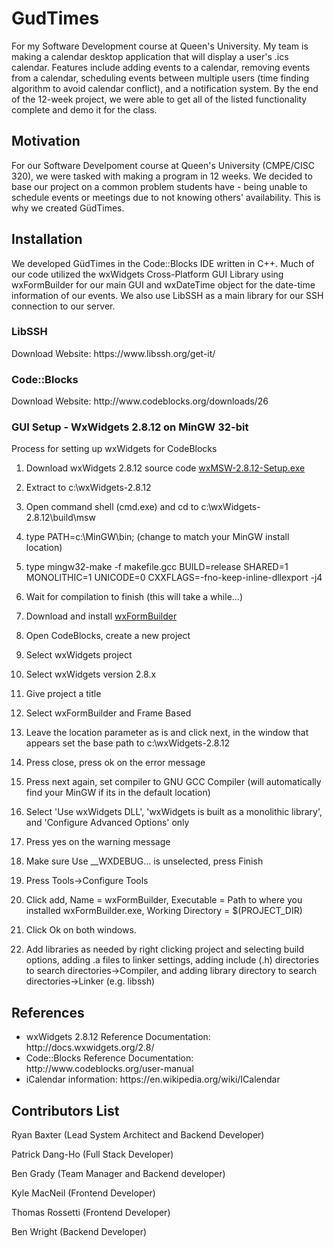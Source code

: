 # GudTimes
For my Software Development course at Queen's University. My team is making a calendar desktop application that will display a user's .ics calendar. Features include adding events to a calendar, removing events from a calendar, scheduling events between multiple users (time finding algorithm to avoid calendar conflict), and a notification system. By the end of the 12-week project, we were able to get all of the listed functionality complete and demo it for the class.

<h2>Motivation</h2>
For our Software Develpoment course at Queen's University (CMPE/CISC 320), we were tasked with making a program in 12 weeks. We decided to base our project on a common problem students have - being unable to schedule events or meetings due to not knowing others' availability. This is why we created GüdTimes.

<h2>Installation</h2>
We developed GüdTimes in the Code::Blocks IDE written in C++. Much of our code utilized the wxWidgets Cross-Platform GUI Library using wxFormBuilder for our main GUI and wxDateTime object for the date-time information of our events. We also use LibSSH as a main library for our SSH connection to our server.

<h3>LibSSH</h3>
Download Website: https://www.libssh.org/get-it/

<h3>Code::Blocks</h3> 
Download Website: http://www.codeblocks.org/downloads/26

<h3>GUI Setup - WxWidgets 2.8.12 on MinGW 32-bit</h3>
Process for setting up wxWidgets for CodeBlocks

1. Download wxWidgets 2.8.12 source code <a href="http://sourceforge.net/projects/wxwindows/files/2.8.12/wxMSW-2.8.12-Setup.exe/download?use_mirror=iweb">wxMSW-2.8.12-Setup.exe</a>

2. Extract to c:\wxWidgets-2.8.12

3. Open command shell (cmd.exe) and cd to c:\wxWidgets-2.8.12\build\msw

4. type PATH=c:\MinGW\bin; (change to match your MinGW install location)

5. type mingw32-make -f makefile.gcc BUILD=release SHARED=1 MONOLITHIC=1 UNICODE=0 CXXFLAGS=-fno-keep-inline-dllexport -j4

6. Wait for compilation to finish (this will take a while...)

7. Download and install <a href="http://sourceforge.net/projects/wxformbuilder/">wxFormBuilder</a>

8. Open CodeBlocks, create a new project

9. Select wxWidgets project

10. Select wxWidgets version 2.8.x

11. Give project a title

12. Select wxFormBuilder and Frame Based

13. Leave the location parameter as is and click next, in the window that appears set the base path to c:\wxWidgets-2.8.12

14. Press close, press ok on the error message

15. Press next again, set compiler to GNU GCC Compiler (will automatically find your MinGW if its in the default location)

16. Select 'Use wxWidgets DLL', 'wxWidgets is built as a monolithic library', and 'Configure Advanced Options' only

17. Press yes on the warning message

18. Make sure Use __WXDEBUG... is unselected, press Finish

19. Press Tools->Configure Tools

20. Click add, Name = wxFormBuilder, Executable = Path to where you installed wxFormBuilder.exe, Working Directory = $(PROJECT_DIR)

21. Click Ok on both windows.

22. Add libraries as needed by right clicking project and selecting build options, adding .a files to linker settings, adding include (.h) directories to search directories->Compiler, and adding library directory to search directories->Linker (e.g. libssh)

<h2>References</h2>
<ul>
<li>wxWidgets 2.8.12 Reference Documentation: http://docs.wxwidgets.org/2.8/</li>
<li>Code::Blocks Reference Documentation: http://www.codeblocks.org/user-manual</li>
<li>iCalendar information: https://en.wikipedia.org/wiki/ICalendar</li>
</ul>

<h2> Contributors List</h2>
<p>Ryan Baxter (Lead System Architect and Backend Developer)</p>
<p>Patrick Dang-Ho (Full Stack Developer)<p>
<p>Ben Grady (Team Manager and Backend developer)</p>
<p>Kyle MacNeil (Frontend Developer)</p>
<p>Thomas Rossetti (Frontend Developer)</p>
<p>Ben Wright (Backend Developer) </p>
